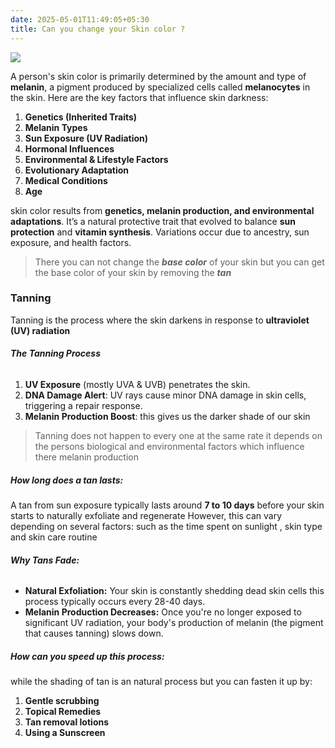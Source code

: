 ```yaml
---
date: 2025-05-01T11:49:05+05:30
title: Can you change your Skin color ?
---
```

![](https://media.istockphoto.com/id/1884368685/vector/applause3.jpg?s=612x612&w=0&k=20&c=-2lEQ05qn95bET77_KHObxd7nV-TqFX0mBbrlNLHQpM=)


A person's skin color is primarily determined by the amount and type of **melanin**, a pigment produced by specialized cells called **melanocytes** in the skin. Here are the key factors that influence skin darkness:

1. **Genetics (Inherited Traits)**
2. **Melanin Types**
3. **Sun Exposure (UV Radiation)**
4. **Hormonal Influences**
5. **Environmental & Lifestyle Factors**
6. **Evolutionary Adaptation**
7. **Medical Conditions**
8. **Age**

skin color results from **genetics, melanin production, and environmental adaptations**. It’s a natural protective trait that evolved to balance **sun protection** and **vitamin synthesis**. Variations occur due to ancestry, sun exposure, and health factors. 

> There you can not change the ***base color*** of your skin
> but you can get the base color of your skin by removing the ***tan***

### Tanning
Tanning is the process where the skin darkens in response to **ultraviolet (UV) radiation**
###### **The Tanning Process**
1. **UV Exposure** (mostly UVA & UVB) penetrates the skin.
2. **DNA Damage Alert**: UV rays cause minor DNA damage in skin cells, triggering a repair response.
3. **Melanin Production Boost**: this gives us the darker shade of our skin

> Tanning does not happen to every one at the same rate it depends on the persons biological and environmental factors which influence there melanin production

##### How long does a tan lasts:
A tan from sun exposure typically lasts around **7 to 10 days** before your skin starts to naturally exfoliate and regenerate However, this can vary depending on several factors: such as the time spent on sunlight , skin type and skin care routine
###### **Why Tans Fade:**
- **Natural Exfoliation:** Your skin is constantly shedding dead skin cells this process typically occurs every 28-40 days.
- **Melanin Production Decreases:** Once you're no longer exposed to significant UV radiation, your body's production of melanin (the pigment that causes tanning) slows down.

##### How can you speed up this process:
while the shading of tan is an natural process but you can fasten it up by:
1. **Gentle scrubbing**
2. **Topical Remedies**
3. **Tan removal lotions**
4. **Using a Sunscreen**
